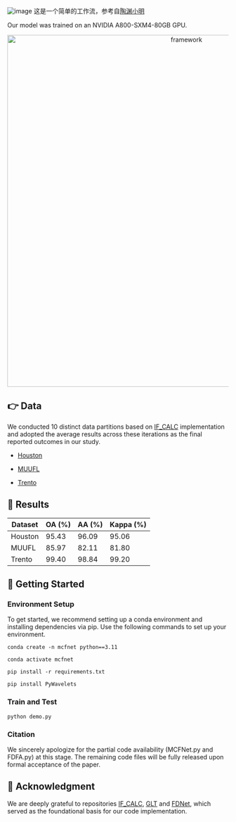 ![image](https://github.com/user-attachments/assets/b6a3c2c1-6475-48fd-9e8f-8e3aef115434)
这是一个简单的工作流，参考自[陶渊小明](https://www.youtube.com/watch?v=nwLjiVqCH0g&t=138s)


Our model was trained on an NVIDIA A800-SXM4-80GB GPU.

<div align="center">
    <img src="MCFNet.png" alt="framework" width="800"/>
</div>

## 👉 Data

We conducted 10 distinct data partitions based on [IF_CALC](https://github.com/Ding-Kexin/IF_CALC/blob/main/Model/index_2_data.py) implementation and adopted the average results across these iterations as the final reported outcomes in our study.

* [Houston](https://hyperspectral.ee.uh.edu/)

* [MUUFL](https://github.com/GatorSense/MUUFLGulfport/)

* [Trento](https://github.com/danfenghong/IEEE_GRSL_EndNet/blob/master/README.md)

## 🌈 Results

| Dataset  | OA (%) | AA (%) | Kappa (%) |
|----------|--------|--------|-----------|
| Houston    | 95.43 |  96.09 |    95.06  |
| MUUFL   | 85.97 |  82.11 |    81.80  |
| Trento  | 99.40 |  98.84 |    99.20  |

## 🌿 Getting Started

### Environment Setup

To get started, we recommend setting up a conda environment and installing dependencies via pip. Use the following commands to set up your environment.
    
    conda create -n mcfnet python==3.11
    
    conda activate mcfnet
    
    pip install -r requirements.txt
    
    pip install PyWavelets


### Train and Test
    python demo.py

### Citation

We sincerely apologize for the partial code availability (MCFNet.py and FDFA.py) at this stage. The remaining code files will be fully released upon formal acceptance of the paper.

## 🌸 Acknowledgment

We are deeply grateful to repositories [IF_CALC](https://github.com/Ding-Kexin/IF_CALC), [GLT](https://github.com/Ding-Kexin/IEEE_TGRS_GLT-Net) and [FDNet](https://github.com/RSIP-NJUPT/FDNet.git), which served as the foundational basis for our code implementation.





